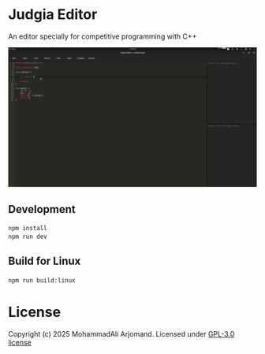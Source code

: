 # Judgia Editor
An editor specially for competitive programming with C++

![judgia editor screenshot](resources/screenshot.png)

## Development
```bash
npm install
npm run dev
```

## Build for Linux
```bash
npm run build:linux
```

# License
Copyright (c) 2025 MohammadAli Arjomand.
Licensed under [GPL-3.0 license](LICENSE)
